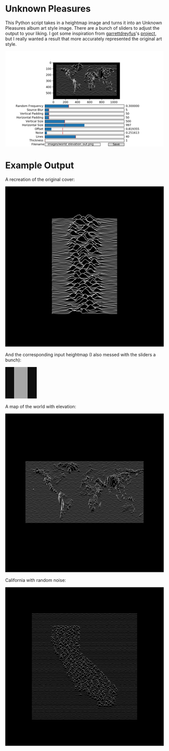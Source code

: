 # Unknown Pleasures

This Python script takes in a heightmap image and turns it into an Unknown Pleasures album art style image. There are a bunch of sliders to adjust the output to your liking. I got some inspiration from [garrettdreyfus](https://github.com/garrettdreyfus)'s [project](https://garrettdreyfus.github.io/unknownpleasures/), but I really wanted a result that more accurately represented the original art style.

![editor](images/editor.png)

# Example Output

A recreation of the original cover:

![original](output/basic_out.png)

And the corresponding input heightmap (I also messed with the sliders a bunch):

![basic](images/basic.png)

A map of the world with elevation:

![world](output/world_elevation_out.png)

California with random noise:

![california](output/california_out.png)
